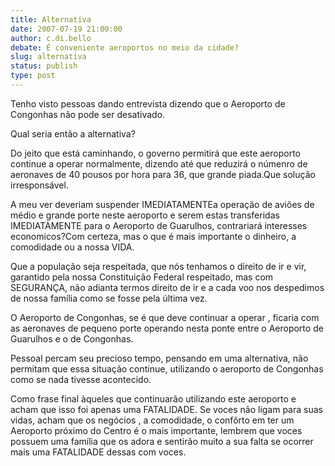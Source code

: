 ```yaml
---
title: Alternativa
date: 2007-07-19 21:00:00
author: c.di.bello
debate: É conveniente aeroportos no meio da cidade?
slug: alternativa
status: publish 
type: post
---
```


Tenho visto pessoas dando entrevista dizendo que o Aeroporto de Congonhas não pode ser desativado.   

Qual seria então a alternativa?  

Do jeito que está caminhando, o governo permitirá que este aeroporto continue a operar normalmente, dizendo até que reduzirá o númenro de aeronaves de 40 pousos por hora para 36, que grande piada.Que solução irresponsável.  

A meu ver deveriam suspender IMEDIATAMENTEa operação de aviões de médio e grande porte neste aeroporto e serem estas transferidas IMEDIATAMENTE para o Aeroporto de Guarulhos, contrariará interesses economicos?Com certeza, mas o que é mais importante o dinheiro, a comodidade ou a nossa VIDA.  

Que a população seja respeitada, que nós tenhamos o direito de ir e vir, garantido pela nossa Constituição Federal respeitado, mas com SEGURANÇA, não adianta termos direito de ir e a cada voo nos despedimos de nossa família como se fosse pela última vez.  

O Aeroporto de Congonhas, se é que deve continuar a operar , ficaria com as aeronaves de pequeno porte operando nesta ponte entre o Aeroporto de Guarulhos e o de Congonhas.  

Pessoal percam seu precioso tempo, pensando em uma alternativa, não permitam que essa situação continue, utilizando o aeroporto de Congonhas como se nada tivesse acontecido.  

Como frase final àqueles que continuarão utilizando este aeroporto e acham que isso foi apenas uma FATALIDADE. Se voces não ligam para suas vidas, acham que os negócios , a comodidade, o confôrto em ter um Aeroporto próximo do Centro é o mais importante, lembrem que voces possuem uma família que os adora e sentirão muito a sua falta se ocorrer mais uma FATALIDADE dessas com voces.
